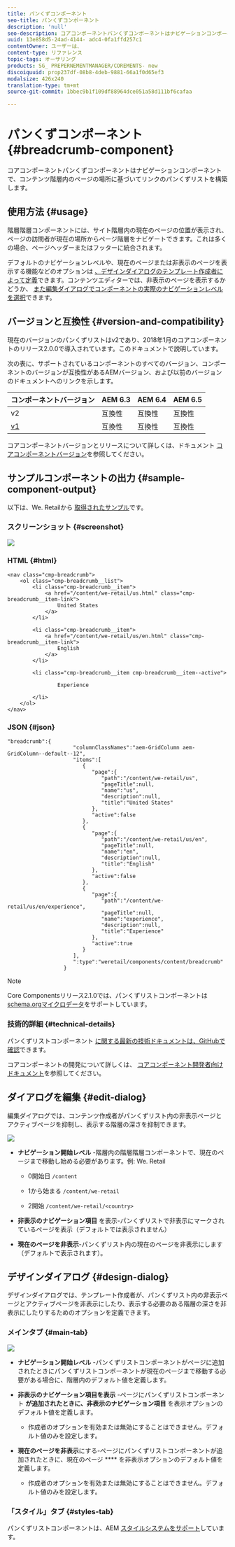 ```yaml
---
title: パンくずコンポーネント
seo-title: パンくずコンポーネント
description: 'null'
seo-description: コアコンポーネントパンくずコンポーネントはナビゲーションコンポーネントで、コンテンツ階層内のページの場所に基づいてリンクのパンくずリストを構築します。
uuid: 13e858d5-24ad-4144- adc4-0fa1ffd257c1
contentOwner: ユーザーは、
content-type: リファレンス
topic-tags: オーサリング
products: SG_ PREPERNEMENTMANAGER/COREMENTS- new
discoiquuid: prop237df-08b8-4deb-9881-66a1f0d65ef3
modalsize: 426x240
translation-type: tm+mt
source-git-commit: 1bbec9b1f109df88964dce051a58d111bf6cafaa

---
```



# パンくずコンポーネント{#breadcrumb-component}

コアコンポーネントパンくずコンポーネントはナビゲーションコンポーネントで、コンテンツ階層内のページの場所に基づいてリンクのパンくずリストを構築します。

## 使用方法 {#usage}

階層階層コンポーネントには、サイト階層内の現在のページの位置が表示され、ページの訪問者が現在の場所からページ階層をナビゲートできます。これは多くの場合、ページヘッダーまたはフッターに統合されます。

デフォルトのナビゲーションレベルや、現在のページまたは非表示のページを表示する機能などのオプションは [、デザインダイアログのテンプレート作成者によって定義](#design-dialog)できます。コンテンツエディターでは、非表示のページを表示するかどうか、 [また編集ダイアログでコンポーネントの実際のナビゲーションレベルを選択](#edit-dialog)できます。

## バージョンと互換性 {#version-and-compatibility}

現在のバージョンのパンくずリストはv2であり、2018年1月のコアコンポーネントのリリース2.0.0で導入されています。このドキュメントで説明しています。

次の表に、サポートされているコンポーネントのすべてのバージョン、コンポーネントのバージョンが互換性があるAEMバージョン、および以前のバージョンのドキュメントへのリンクを示します。

| コンポーネントバージョン | AEM 6.3 | AEM 6.4 | AEM 6.5 |
|--- |--- |--- |--- |
| v2 | 互換性 | 互換性 | 互換性 |
| [v1](breadcrumb-v1.md) | 互換性 | 互換性 | 互換性 |

コアコンポーネントバージョンとリリースについて詳しくは、ドキュメント [コアコンポーネントバージョン](versions.md)を参照してください。

## サンプルコンポーネントの出力 {#sample-component-output}

以下は、We. Retailから [取得されたサンプル](https://helpx.adobe.com/experience-manager/6-5/sites/developing/using/we-retail.html)です。

### スクリーンショット {#screenshot}

![](assets/chlimage_1.png)

### HTML {#html}

```
<nav class="cmp-breadcrumb">
    <ol class="cmp-breadcrumb__list">
        <li class="cmp-breadcrumb__item">
            <a href="/content/we-retail/us.html" class="cmp-breadcrumb__item-link">
                United States
            </a>
        </li>
    
        <li class="cmp-breadcrumb__item">
            <a href="/content/we-retail/us/en.html" class="cmp-breadcrumb__item-link">
                English
            </a>
        </li>
    
        <li class="cmp-breadcrumb__item cmp-breadcrumb__item--active">
            
                Experience
            
        </li>
    </ol>
</nav>
```

### JSON {#json}

```
"breadcrumb":{  
                     "columnClassNames":"aem-GridColumn aem-GridColumn--default--12",
                     "items":[  
                        {  
                           "page":{  
                              "path":"/content/we-retail/us",
                              "pageTitle":null,
                              "name":"us",
                              "description":null,
                              "title":"United States"
                           },
                           "active":false
                        },
                        {  
                           "page":{  
                              "path":"/content/we-retail/us/en",
                              "pageTitle":null,
                              "name":"en",
                              "description":null,
                              "title":"English"
                           },
                           "active":false
                        },
                        {  
                           "page":{  
                              "path":"/content/we-retail/us/en/experience",
                              "pageTitle":null,
                              "name":"experience",
                              "description":null,
                              "title":"Experience"
                           },
                           "active":true
                        }
                     ],
                     ":type":"weretail/components/content/breadcrumb"
                  }
```

>[!NOTE]
>
>Core Componentsリリース2.1.0では、パンくずリストコンポーネントは [schema.orgマイクロデータ](https://schema.org/BreadcrumbList)をサポートしています。

### 技術的詳細 {#technical-details}

パンくずリストコンポーネント [に関する最新の技術ドキュメントは、GitHubで確認](https://github.com/adobe/aem-core-wcm-components/blob/master/content/src/content/jcr_root/apps/core/wcm/components/breadcrumb/v2/breadcrumb)できます。

コアコンポーネントの開発について詳しくは、 [コアコンポーネント開発者向けドキュメント](developing.md)を参照してください。

## ダイアログを編集 {#edit-dialog}

編集ダイアログでは、コンテンツ作成者がパンくずリスト内の非表示ページとアクティブページを抑制し、表示する階層の深さを抑制できます。

![](assets/screen_shot_2018-01-12at124250.png)

* **ナビゲーション開始レベル** -階層内の階層階層コンポーネントで、現在のページまで移動し始める必要があります。例: We. Retail

   * 0開始日 `/content`

   * 1から始まる `/content/we-retail`
   * 2開始 `/content/we-retail/<country>`

* **非表示のナビゲーション項目** を表示-パンくずリストで非表示にマークされているページを表示（デフォルトでは表示されません）
* **現在のページを非表示**-パンくずリスト内の現在のページを非表示にします（デフォルトで表示されます）。

## デザインダイアログ {#design-dialog}

デザインダイアログでは、テンプレート作成者が、パンくずリスト内の非表示ページとアクティブページを非表示にしたり、表示する必要のある階層の深さを非表示にしたりするためのオプションを定義できます。

### メインタブ {#main-tab}

![](assets/screen_shot_2018-01-12at124437.png)

* **ナビゲーション開始レベル** -パンくずリストコンポーネントがページに追加されたときにパンくずリストコンポーネントが現在のページまで移動する必要がある場合に、階層内のデフォルト値を定義します。
* **非表示のナビゲーション項目を表示** -ページにパンくずリストコンポーネント **が追加されたときに、非表示のナビゲーション項目** を表示オプションのデフォルト値を定義します。

   * 作成者のオプションを有効または無効にすることはできません。デフォルト値のみを設定します。

* **現在のページを非表示**にする-ページにパンくずリストコンポーネントが追加されたときに、現在のページ **** を非表示オプションのデフォルト値を定義します。

   * 作成者のオプションを有効または無効にすることはできません。デフォルト値のみを設定します。

### 「スタイル」タブ {#styles-tab}

パンくずリストコンポーネントは、AEM [スタイルシステムをサポート](authoring.md#component-styling)しています。